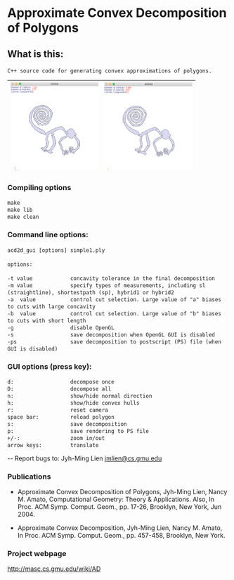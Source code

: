 # Approximate Convex Decomposition of Polygons

## What is this:

    C++ source code for generating convex approximations of polygons.

<img src="figs/nazca-monkey-before.png" width="200" /> | <img src="figs/nazca-monkey-after.png" width="200" /> 
:---: | :---: 

### Compiling options

    make
    make lib
    make clean
    
### Command line options:

    acd2d_gui [options] simple1.ply

    options:

    -t value            concavity tolerance in the final decomposition
    -m value            specify types of measurements, including sl (straightline), shortestpath (sp), hybrid1 or hybrid2
    -a  value           control cut selection. Large value of "a" biases to cuts with large concavity
    -b  value           control cut selection. Large value of "b" biases to cuts with short length
    -g                  disable OpenGL 
    -s                  save decomposition when OpenGL GUI is disabled
    -ps                 save decomposition to postscript (PS) file (when GUI is disabled)

### GUI options (press key):

    d:                  decompose once
    D:                  decompose all
    n:                  show/hide normal direction 
    h:                  show/hide convex hulls
    r:                  reset camera
    space bar:          reload polygon
    s:                  save decomposition
    p:                  save rendering to PS file
    +/-:                zoom in/out
    arrow keys:         translate
    

-- Report bugs to: Jyh-Ming Lien jmlien@cs.gmu.edu


### Publications

- Approximate Convex Decomposition of Polygons, Jyh-Ming Lien, Nancy M. Amato, Computational Geometry: Theory & Applications. Also, In Proc. ACM Symp. Comput. Geom., pp. 17-26, Brooklyn, New York, Jun 2004. 

- Approximate Convex Decomposition, Jyh-Ming Lien, Nancy M. Amato, In Proc. ACM Symp. Comput. Geom., pp. 457-458, Brooklyn, New York.

### Project webpage

http://masc.cs.gmu.edu/wiki/AD

